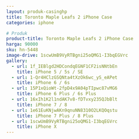 ```yaml
---
layout: produk-casinghp
title: Toronto Maple Leafs 2 iPhone Case
categories: iphone

# Produk
product-title: Toronto Maple Leafs 2 iPhone Case
harga: 90000
sku: hn-5448
image-drive: 1scwUmB9VyRTBgni25oQMG1-I3bqEGVrc
gallery:
  - url: 1f_IEBlgd2HDCondqEGNF1CF2isNNtbEn
    title: iPhone 5 / 5s / SE
  - url: 1-Qr4HClzGSQNta4tXzOk6wc_yS_eAPet
    title: iPhone 6 / 6s
  - url: 15P1xQioWt-2fpD4x9A04pTIpwc87vMG6
    title: iPhone 6 Plus / 6s Plus
  - url: 16xIh1K2l1ndAK7v8-fDTvxy235QJbBlt
    title: iPhone 7 / 8
  - url: 1e61EuKNjwAKn9qnuNN8310O2LKQOqstu
    title: iPhone 7 Plus / 8 Plus
  - url: 1scwUmB9VyRTBgni25oQMG1-I3bqEGVrc
    title: iPhone X
---
```

